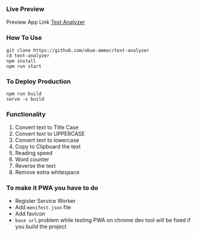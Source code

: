 ### Live Preview
Preview App Link [Text Analyzer](https://text-analyzer-pwa.netlify.app/)

### How To Use

```
git clone https://github.com/abue-ammar/text-analyzer
cd text-analyzer
npm install
npm run start
```

### To Deploy Production

```
npm run build
serve -s build
```

### Functionality

1. Convert text to Title Case
1. Convert text to UPPERCASE
1. Convert text to lowercase
1. Copy to Clipboard the text
1. Reading speed
1. Word counter
1. Reverse the text
1. Remove extra whitespace

### To make it PWA you have to do

- Register Service Worker
- Add `menifest.json` file
- Add favicon
- `base url` problem while testing PWA on chrome dev tool will be fixed if you build the project
